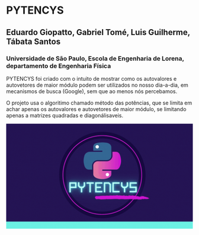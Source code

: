 # PYTENCYS

## Eduardo Giopatto, Gabriel Tomé, Luis Guilherme, Tábata Santos

### Universidade de São Paulo, Escola de Engenharia de Lorena, departamento de Engenharia Física

  PYTENCYS foi criado com o intuito de mostrar como os autovalores e autovetores de maior módulo podem ser 
utilizados no nosso dia-a-dia, em mecanismos de busca (Google), sem que ao menos nós percebamos. 

  O projeto usa o algoritimo chamado método das potências, que se limita em achar apenas os autovalores e autovetores de                                           maior módulo, se limitando apenas a matrizes quadradas e diagonálisaveis.
  
![](PYTENCYS/pythonline.gif)
